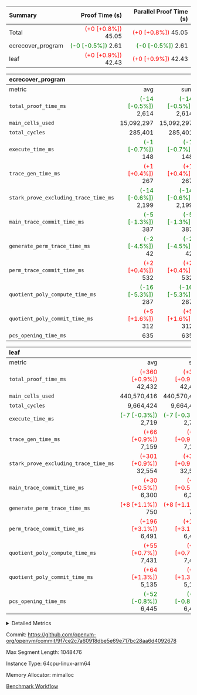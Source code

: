 | Summary | Proof Time (s) | Parallel Proof Time (s) |
|:---|---:|---:|
| Total | <span style='color: red'>(+0 [+0.8%])</span> 45.05 | <span style='color: red'>(+0 [+0.8%])</span> 45.05 |
| ecrecover_program | <span style='color: green'>(-0 [-0.5%])</span> 2.61 | <span style='color: green'>(-0 [-0.5%])</span> 2.61 |
| leaf | <span style='color: red'>(+0 [+0.9%])</span> 42.43 | <span style='color: red'>(+0 [+0.9%])</span> 42.43 |


| ecrecover_program |||||
|:---|---:|---:|---:|---:|
|metric|avg|sum|max|min|
| `total_proof_time_ms ` | <span style='color: green'>(-14 [-0.5%])</span> 2,614 | <span style='color: green'>(-14 [-0.5%])</span> 2,614 | <span style='color: green'>(-14 [-0.5%])</span> 2,614 | <span style='color: green'>(-14 [-0.5%])</span> 2,614 |
| `main_cells_used     ` |  15,092,297 |  15,092,297 |  15,092,297 |  15,092,297 |
| `total_cycles        ` |  285,401 |  285,401 |  285,401 |  285,401 |
| `execute_time_ms     ` | <span style='color: green'>(-1 [-0.7%])</span> 148 | <span style='color: green'>(-1 [-0.7%])</span> 148 | <span style='color: green'>(-1 [-0.7%])</span> 148 | <span style='color: green'>(-1 [-0.7%])</span> 148 |
| `trace_gen_time_ms   ` | <span style='color: red'>(+1 [+0.4%])</span> 267 | <span style='color: red'>(+1 [+0.4%])</span> 267 | <span style='color: red'>(+1 [+0.4%])</span> 267 | <span style='color: red'>(+1 [+0.4%])</span> 267 |
| `stark_prove_excluding_trace_time_ms` | <span style='color: green'>(-14 [-0.6%])</span> 2,199 | <span style='color: green'>(-14 [-0.6%])</span> 2,199 | <span style='color: green'>(-14 [-0.6%])</span> 2,199 | <span style='color: green'>(-14 [-0.6%])</span> 2,199 |
| `main_trace_commit_time_ms` | <span style='color: green'>(-5 [-1.3%])</span> 387 | <span style='color: green'>(-5 [-1.3%])</span> 387 | <span style='color: green'>(-5 [-1.3%])</span> 387 | <span style='color: green'>(-5 [-1.3%])</span> 387 |
| `generate_perm_trace_time_ms` | <span style='color: green'>(-2 [-4.5%])</span> 42 | <span style='color: green'>(-2 [-4.5%])</span> 42 | <span style='color: green'>(-2 [-4.5%])</span> 42 | <span style='color: green'>(-2 [-4.5%])</span> 42 |
| `perm_trace_commit_time_ms` | <span style='color: red'>(+2 [+0.4%])</span> 532 | <span style='color: red'>(+2 [+0.4%])</span> 532 | <span style='color: red'>(+2 [+0.4%])</span> 532 | <span style='color: red'>(+2 [+0.4%])</span> 532 |
| `quotient_poly_compute_time_ms` | <span style='color: green'>(-16 [-5.3%])</span> 287 | <span style='color: green'>(-16 [-5.3%])</span> 287 | <span style='color: green'>(-16 [-5.3%])</span> 287 | <span style='color: green'>(-16 [-5.3%])</span> 287 |
| `quotient_poly_commit_time_ms` | <span style='color: red'>(+5 [+1.6%])</span> 312 | <span style='color: red'>(+5 [+1.6%])</span> 312 | <span style='color: red'>(+5 [+1.6%])</span> 312 | <span style='color: red'>(+5 [+1.6%])</span> 312 |
| `pcs_opening_time_ms ` |  635 |  635 |  635 |  635 |

| leaf |||||
|:---|---:|---:|---:|---:|
|metric|avg|sum|max|min|
| `total_proof_time_ms ` | <span style='color: red'>(+360 [+0.9%])</span> 42,432 | <span style='color: red'>(+360 [+0.9%])</span> 42,432 | <span style='color: red'>(+360 [+0.9%])</span> 42,432 | <span style='color: red'>(+360 [+0.9%])</span> 42,432 |
| `main_cells_used     ` |  440,570,416 |  440,570,416 |  440,570,416 |  440,570,416 |
| `total_cycles        ` |  9,664,424 |  9,664,424 |  9,664,424 |  9,664,424 |
| `execute_time_ms     ` | <span style='color: green'>(-7 [-0.3%])</span> 2,719 | <span style='color: green'>(-7 [-0.3%])</span> 2,719 | <span style='color: green'>(-7 [-0.3%])</span> 2,719 | <span style='color: green'>(-7 [-0.3%])</span> 2,719 |
| `trace_gen_time_ms   ` | <span style='color: red'>(+66 [+0.9%])</span> 7,159 | <span style='color: red'>(+66 [+0.9%])</span> 7,159 | <span style='color: red'>(+66 [+0.9%])</span> 7,159 | <span style='color: red'>(+66 [+0.9%])</span> 7,159 |
| `stark_prove_excluding_trace_time_ms` | <span style='color: red'>(+301 [+0.9%])</span> 32,554 | <span style='color: red'>(+301 [+0.9%])</span> 32,554 | <span style='color: red'>(+301 [+0.9%])</span> 32,554 | <span style='color: red'>(+301 [+0.9%])</span> 32,554 |
| `main_trace_commit_time_ms` | <span style='color: red'>(+30 [+0.5%])</span> 6,300 | <span style='color: red'>(+30 [+0.5%])</span> 6,300 | <span style='color: red'>(+30 [+0.5%])</span> 6,300 | <span style='color: red'>(+30 [+0.5%])</span> 6,300 |
| `generate_perm_trace_time_ms` | <span style='color: red'>(+8 [+1.1%])</span> 750 | <span style='color: red'>(+8 [+1.1%])</span> 750 | <span style='color: red'>(+8 [+1.1%])</span> 750 | <span style='color: red'>(+8 [+1.1%])</span> 750 |
| `perm_trace_commit_time_ms` | <span style='color: red'>(+196 [+3.1%])</span> 6,491 | <span style='color: red'>(+196 [+3.1%])</span> 6,491 | <span style='color: red'>(+196 [+3.1%])</span> 6,491 | <span style='color: red'>(+196 [+3.1%])</span> 6,491 |
| `quotient_poly_compute_time_ms` | <span style='color: red'>(+55 [+0.7%])</span> 7,431 | <span style='color: red'>(+55 [+0.7%])</span> 7,431 | <span style='color: red'>(+55 [+0.7%])</span> 7,431 | <span style='color: red'>(+55 [+0.7%])</span> 7,431 |
| `quotient_poly_commit_time_ms` | <span style='color: red'>(+64 [+1.3%])</span> 5,135 | <span style='color: red'>(+64 [+1.3%])</span> 5,135 | <span style='color: red'>(+64 [+1.3%])</span> 5,135 | <span style='color: red'>(+64 [+1.3%])</span> 5,135 |
| `pcs_opening_time_ms ` | <span style='color: green'>(-52 [-0.8%])</span> 6,445 | <span style='color: green'>(-52 [-0.8%])</span> 6,445 | <span style='color: green'>(-52 [-0.8%])</span> 6,445 | <span style='color: green'>(-52 [-0.8%])</span> 6,445 |



<details>
<summary>Detailed Metrics</summary>

| group | num_segments | keygen_time_ms | commit_exe_time_ms |
| --- | --- | --- | --- |
| ecrecover_program | 1 | 1,148 | 12 | 

| group | air_name | quotient_deg | interactions | constraints |
| --- | --- | --- | --- | --- |
| ecrecover_program | AccessAdapterAir<16> | 2 | 5 | 14 | 
| ecrecover_program | AccessAdapterAir<2> | 2 | 5 | 14 | 
| ecrecover_program | AccessAdapterAir<32> | 2 | 5 | 14 | 
| ecrecover_program | AccessAdapterAir<4> | 2 | 5 | 14 | 
| ecrecover_program | AccessAdapterAir<64> | 2 | 5 | 14 | 
| ecrecover_program | AccessAdapterAir<8> | 2 | 5 | 14 | 
| ecrecover_program | BitwiseOperationLookupAir<8> | 2 | 2 | 4 | 
| ecrecover_program | KeccakVmAir | 2 | 321 | 4,571 | 
| ecrecover_program | MemoryMerkleAir<8> | 2 | 4 | 40 | 
| ecrecover_program | PersistentBoundaryAir<8> | 2 | 3 | 6 | 
| ecrecover_program | PhantomAir | 2 | 3 | 5 | 
| ecrecover_program | Poseidon2PeripheryAir<BabyBearParameters>, 1> | 2 | 1 | 286 | 
| ecrecover_program | ProgramAir | 1 | 1 | 4 | 
| ecrecover_program | RangeTupleCheckerAir<2> | 1 | 1 | 4 | 
| ecrecover_program | VariableRangeCheckerAir | 1 | 1 | 4 | 
| ecrecover_program | VmAirWrapper<Rv32BaseAluAdapterAir, BaseAluCoreAir<4, 8> | 2 | 19 | 43 | 
| ecrecover_program | VmAirWrapper<Rv32BaseAluAdapterAir, LessThanCoreAir<4, 8> | 2 | 17 | 39 | 
| ecrecover_program | VmAirWrapper<Rv32BaseAluAdapterAir, ShiftCoreAir<4, 8> | 2 | 23 | 90 | 
| ecrecover_program | VmAirWrapper<Rv32BranchAdapterAir, BranchEqualCoreAir<4> | 2 | 11 | 25 | 
| ecrecover_program | VmAirWrapper<Rv32BranchAdapterAir, BranchLessThanCoreAir<4, 8> | 2 | 13 | 41 | 
| ecrecover_program | VmAirWrapper<Rv32CondRdWriteAdapterAir, Rv32JalLuiCoreAir> | 2 | 10 | 22 | 
| ecrecover_program | VmAirWrapper<Rv32HintStoreAdapterAir, Rv32HintStoreCoreAir> | 2 | 15 | 17 | 
| ecrecover_program | VmAirWrapper<Rv32IsEqualModAdapterAir<2, 1, 32, 32>, ModularIsEqualCoreAir<32, 4, 8> | 2 | 25 | 223 | 
| ecrecover_program | VmAirWrapper<Rv32JalrAdapterAir, Rv32JalrCoreAir> | 2 | 16 | 20 | 
| ecrecover_program | VmAirWrapper<Rv32LoadStoreAdapterAir, LoadSignExtendCoreAir<4, 8> | 2 | 18 | 33 | 
| ecrecover_program | VmAirWrapper<Rv32LoadStoreAdapterAir, LoadStoreCoreAir<4> | 2 | 17 | 38 | 
| ecrecover_program | VmAirWrapper<Rv32MultAdapterAir, DivRemCoreAir<4, 8> | 2 | 25 | 88 | 
| ecrecover_program | VmAirWrapper<Rv32MultAdapterAir, MulHCoreAir<4, 8> | 2 | 24 | 38 | 
| ecrecover_program | VmAirWrapper<Rv32MultAdapterAir, MultiplicationCoreAir<4, 8> | 2 | 19 | 26 | 
| ecrecover_program | VmAirWrapper<Rv32RdWriteAdapterAir, Rv32AuipcCoreAir> | 2 | 11 | 15 | 
| ecrecover_program | VmAirWrapper<Rv32VecHeapAdapterAir<1, 2, 2, 32, 32>, EcDoubleCoreAir> | 2 | 411 | 513 | 
| ecrecover_program | VmAirWrapper<Rv32VecHeapAdapterAir<2, 1, 1, 32, 32>, ModularAddSubCoreAir> | 2 | 94 | 126 | 
| ecrecover_program | VmAirWrapper<Rv32VecHeapAdapterAir<2, 1, 1, 32, 32>, ModularMulDivCoreAir> | 2 | 156 | 188 | 
| ecrecover_program | VmAirWrapper<Rv32VecHeapAdapterAir<2, 2, 2, 32, 32>, FieldExpressionCoreAir> | 2 | 422 | 456 | 
| ecrecover_program | VmConnectorAir | 2 | 3 | 9 | 
| leaf | AccessAdapterAir<2> | 4 | 5 | 12 | 
| leaf | AccessAdapterAir<4> | 4 | 5 | 12 | 
| leaf | AccessAdapterAir<8> | 4 | 5 | 12 | 
| leaf | FriReducedOpeningAir | 4 | 35 | 59 | 
| leaf | NativePoseidon2Air<BabyBearParameters>, 1> | 4 | 31 | 302 | 
| leaf | PhantomAir | 4 | 3 | 4 | 
| leaf | ProgramAir | 1 | 1 | 4 | 
| leaf | VariableRangeCheckerAir | 1 | 1 | 4 | 
| leaf | VmAirWrapper<BranchNativeAdapterAir, BranchEqualCoreAir<1> | 2 | 11 | 23 | 
| leaf | VmAirWrapper<JalNativeAdapterAir, JalCoreAir> | 4 | 7 | 6 | 
| leaf | VmAirWrapper<NativeAdapterAir<2, 0>, PublicValuesCoreAir> | 4 | 11 | 23 | 
| leaf | VmAirWrapper<NativeAdapterAir<2, 1>, FieldArithmeticCoreAir> | 4 | 15 | 23 | 
| leaf | VmAirWrapper<NativeLoadStoreAdapterAir<1>, NativeLoadStoreCoreAir<1> | 4 | 19 | 31 | 
| leaf | VmAirWrapper<NativeVectorizedAdapterAir<4>, FieldExtensionCoreAir> | 4 | 15 | 23 | 
| leaf | VmConnectorAir | 4 | 3 | 8 | 
| leaf | VolatileBoundaryAir | 4 | 4 | 16 | 

| group | air_name | idx | rows | prep_cols | perm_cols | main_cols | cells |
| --- | --- | --- | --- | --- | --- | --- | --- |
| leaf | AccessAdapterAir<2> | 0 | 2,097,152 |  | 16 | 11 | 56,623,104 | 
| leaf | AccessAdapterAir<4> | 0 | 1,048,576 |  | 16 | 13 | 30,408,704 | 
| leaf | AccessAdapterAir<8> | 0 | 262,144 |  | 16 | 17 | 8,650,752 | 
| leaf | FriReducedOpeningAir | 0 | 1,048,576 |  | 76 | 64 | 146,800,640 | 
| leaf | NativePoseidon2Air<BabyBearParameters>, 1> | 0 | 131,072 |  | 36 | 348 | 50,331,648 | 
| leaf | PhantomAir | 0 | 32,768 |  | 8 | 6 | 458,752 | 
| leaf | ProgramAir | 0 | 1,048,576 |  | 8 | 10 | 18,874,368 | 
| leaf | VariableRangeCheckerAir | 0 | 262,144 | 2 | 8 | 1 | 2,359,296 | 
| leaf | VmAirWrapper<BranchNativeAdapterAir, BranchEqualCoreAir<1> | 0 | 4,194,304 |  | 28 | 23 | 213,909,504 | 
| leaf | VmAirWrapper<JalNativeAdapterAir, JalCoreAir> | 0 | 131,072 |  | 12 | 10 | 2,883,584 | 
| leaf | VmAirWrapper<NativeAdapterAir<2, 0>, PublicValuesCoreAir> | 0 | 64 |  | 16 | 23 | 2,496 | 
| leaf | VmAirWrapper<NativeAdapterAir<2, 1>, FieldArithmeticCoreAir> | 0 | 4,194,304 |  | 20 | 30 | 209,715,200 | 
| leaf | VmAirWrapper<NativeLoadStoreAdapterAir<1>, NativeLoadStoreCoreAir<1> | 0 | 4,194,304 |  | 24 | 41 | 272,629,760 | 
| leaf | VmAirWrapper<NativeVectorizedAdapterAir<4>, FieldExtensionCoreAir> | 0 | 262,144 |  | 20 | 40 | 15,728,640 | 
| leaf | VmConnectorAir | 0 | 2 | 1 | 8 | 4 | 24 | 
| leaf | VolatileBoundaryAir | 0 | 2,097,152 |  | 8 | 11 | 39,845,888 | 

| group | air_name | segment | rows | prep_cols | perm_cols | main_cols | cells |
| --- | --- | --- | --- | --- | --- | --- | --- |
| ecrecover_program | AccessAdapterAir<16> | 0 | 16,384 |  | 24 | 25 | 802,816 | 
| ecrecover_program | AccessAdapterAir<2> | 0 | 256 |  | 24 | 11 | 8,960 | 
| ecrecover_program | AccessAdapterAir<32> | 0 | 8,192 |  | 24 | 41 | 532,480 | 
| ecrecover_program | AccessAdapterAir<4> | 0 | 128 |  | 24 | 13 | 4,736 | 
| ecrecover_program | AccessAdapterAir<8> | 0 | 32,768 |  | 24 | 17 | 1,343,488 | 
| ecrecover_program | BitwiseOperationLookupAir<8> | 0 | 65,536 | 3 | 8 | 2 | 655,360 | 
| ecrecover_program | KeccakVmAir | 0 | 128 |  | 1,288 | 3,164 | 569,856 | 
| ecrecover_program | MemoryMerkleAir<8> | 0 | 4,096 |  | 20 | 32 | 212,992 | 
| ecrecover_program | PersistentBoundaryAir<8> | 0 | 4,096 |  | 12 | 20 | 131,072 | 
| ecrecover_program | PhantomAir | 0 | 64 |  | 12 | 6 | 1,152 | 
| ecrecover_program | Poseidon2PeripheryAir<BabyBearParameters>, 1> | 0 | 4,096 |  | 8 | 300 | 1,261,568 | 
| ecrecover_program | ProgramAir | 0 | 16,384 |  | 8 | 10 | 294,912 | 
| ecrecover_program | RangeTupleCheckerAir<2> | 0 | 524,288 | 2 | 8 | 1 | 4,718,592 | 
| ecrecover_program | VariableRangeCheckerAir | 0 | 262,144 | 2 | 8 | 1 | 2,359,296 | 
| ecrecover_program | VmAirWrapper<Rv32BaseAluAdapterAir, BaseAluCoreAir<4, 8> | 0 | 131,072 |  | 80 | 36 | 15,204,352 | 
| ecrecover_program | VmAirWrapper<Rv32BaseAluAdapterAir, LessThanCoreAir<4, 8> | 0 | 2,048 |  | 40 | 37 | 157,696 | 
| ecrecover_program | VmAirWrapper<Rv32BaseAluAdapterAir, ShiftCoreAir<4, 8> | 0 | 16,384 |  | 52 | 53 | 1,720,320 | 
| ecrecover_program | VmAirWrapper<Rv32BranchAdapterAir, BranchEqualCoreAir<4> | 0 | 16,384 |  | 48 | 26 | 1,212,416 | 
| ecrecover_program | VmAirWrapper<Rv32BranchAdapterAir, BranchLessThanCoreAir<4, 8> | 0 | 32,768 |  | 56 | 32 | 2,883,584 | 
| ecrecover_program | VmAirWrapper<Rv32CondRdWriteAdapterAir, Rv32JalLuiCoreAir> | 0 | 8,192 |  | 44 | 18 | 507,904 | 
| ecrecover_program | VmAirWrapper<Rv32HintStoreAdapterAir, Rv32HintStoreCoreAir> | 0 | 256 |  | 36 | 26 | 15,872 | 
| ecrecover_program | VmAirWrapper<Rv32IsEqualModAdapterAir<2, 1, 32, 32>, ModularIsEqualCoreAir<32, 4, 8> | 0 | 4,096 |  | 56 | 166 | 909,312 | 
| ecrecover_program | VmAirWrapper<Rv32JalrAdapterAir, Rv32JalrCoreAir> | 0 | 8,192 |  | 36 | 28 | 524,288 | 
| ecrecover_program | VmAirWrapper<Rv32LoadStoreAdapterAir, LoadSignExtendCoreAir<4, 8> | 0 | 4,096 |  | 76 | 35 | 454,656 | 
| ecrecover_program | VmAirWrapper<Rv32LoadStoreAdapterAir, LoadStoreCoreAir<4> | 0 | 131,072 |  | 72 | 40 | 14,680,064 | 
| ecrecover_program | VmAirWrapper<Rv32MultAdapterAir, MulHCoreAir<4, 8> | 0 | 8 |  | 100 | 39 | 1,112 | 
| ecrecover_program | VmAirWrapper<Rv32MultAdapterAir, MultiplicationCoreAir<4, 8> | 0 | 4,096 |  | 80 | 31 | 454,656 | 
| ecrecover_program | VmAirWrapper<Rv32RdWriteAdapterAir, Rv32AuipcCoreAir> | 0 | 4,096 |  | 28 | 21 | 200,704 | 
| ecrecover_program | VmAirWrapper<Rv32VecHeapAdapterAir<1, 2, 2, 32, 32>, EcDoubleCoreAir> | 0 | 2,048 |  | 828 | 543 | 2,807,808 | 
| ecrecover_program | VmAirWrapper<Rv32VecHeapAdapterAir<2, 1, 1, 32, 32>, ModularAddSubCoreAir> | 0 | 16 |  | 192 | 199 | 6,256 | 
| ecrecover_program | VmAirWrapper<Rv32VecHeapAdapterAir<2, 1, 1, 32, 32>, ModularMulDivCoreAir> | 0 | 32 |  | 316 | 261 | 18,464 | 
| ecrecover_program | VmAirWrapper<Rv32VecHeapAdapterAir<2, 2, 2, 32, 32>, FieldExpressionCoreAir> | 0 | 1,024 |  | 848 | 619 | 1,502,208 | 
| ecrecover_program | VmConnectorAir | 0 | 2 | 1 | 12 | 4 | 32 | 

| group | idx | trace_gen_time_ms | total_proof_time_ms | total_cycles | total_cells | stark_prove_excluding_trace_time_ms | quotient_poly_compute_time_ms | quotient_poly_commit_time_ms | perm_trace_commit_time_ms | pcs_opening_time_ms | main_trace_commit_time_ms | main_cells_used | generate_perm_trace_time_ms | execute_time_ms |
| --- | --- | --- | --- | --- | --- | --- | --- | --- | --- | --- | --- | --- | --- | --- |
| leaf | 0 | 7,159 | 42,432 | 9,664,424 | 1,069,222,360 | 32,554 | 7,431 | 5,135 | 6,491 | 6,445 | 6,300 | 440,570,416 | 750 | 2,719 | 

| group | segment | trace_gen_time_ms | total_proof_time_ms | total_cycles | total_cells | stark_prove_excluding_trace_time_ms | quotient_poly_compute_time_ms | quotient_poly_commit_time_ms | perm_trace_commit_time_ms | pcs_opening_time_ms | main_trace_commit_time_ms | main_cells_used | generate_perm_trace_time_ms | execute_time_ms |
| --- | --- | --- | --- | --- | --- | --- | --- | --- | --- | --- | --- | --- | --- | --- |
| ecrecover_program | 0 | 267 | 2,614 | 285,401 | 56,172,159 | 2,199 | 287 | 312 | 532 | 635 | 387 | 15,092,297 | 42 | 148 | 

</details>


Commit: https://github.com/openvm-org/openvm/commit/9f7ce2c7a60918dbe5e69e717bc28aa6d4092678

Max Segment Length: 1048476

Instance Type: 64cpu-linux-arm64

Memory Allocator: mimalloc

[Benchmark Workflow](https://github.com/openvm-org/openvm/actions/runs/12685184300)
